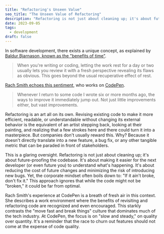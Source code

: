 ```yaml
---
title: "Refactoring's Unseen Value"
seo_title: "The Unseen Value of Refactoring"
description: "Refactoring is not just about cleaning up; it's about future-proofing the codebase. It's about making it easier for the next developer (or even future you) to understand what's happening. But companies don't usually reward this."
date: 2023-09-05
tags:
  - development
draft: false
---
```


In software development, there exists a unique concept, as explained by [Baldur Bjarnason, known as the "benefits of time"](https://www.baldurbjarnason.com/2023/disinterest/).

> When you're writing or coding, letting the work rest for a day or two usually lets you review it with a fresh perspective revealing its flaws as obvious. This goes beyond the usual recuperative effect of rest.

[Rach Smith echoes this sentiment](https://rachsmith.com/how-often-do-you-get-to-rewrite/), who works on [CodePen](https://codepen.io).

> Whenever I return to some code I wrote six or more months ago, the ways to improve it immediately jump out. Not just little improvements either, but vast improvements.

Refactoring is an art all on its own. Revising existing code to make it more efficient, readable, or understandable without changing its external behavior is the equivalent of an artist stepping back, looking at their painting, and realizing that a few strokes here and there could turn it into a masterpiece. But companies don't usually reward this. Why? Because it doesn't directly translate into a new feature, a bug fix, or any other tangible metric that can be paraded in front of stakeholders.

This is a glaring oversight. Refactoring is not just about cleaning up; it's about future-proofing the codebase. It's about making it easier for the next developer (or even future you) to understand what's happening. It's about reducing the cost of future changes and minimizing the risk of introducing new bugs. Yet, the corporate mindset often boils down to: "If it ain't broke, don't fix it." This approach ignores that while the code might not be "broken," it could be far from optimal.

Rach Smith's experience at CodePen is a breath of fresh air in this context. She describes a work environment where the benefits of revisiting and refactoring code are recognized and even encouraged. This starkly contrasts the "move fast and break things" culture that dominates much of the tech industry. At CodePen, the focus is on "slow and steady," on quality over quantity. It's a reminder that the race to churn out features should not come at the expense of code quality.